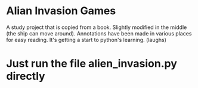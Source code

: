 # Alian Invasion Games

A study project that is copied from a book. Slightly modified in the middle (the ship can move around). Annotations have been made in various places for easy reading. It's getting a start to python's learning. (laughs)

# Just run the file alien_invasion.py directly
